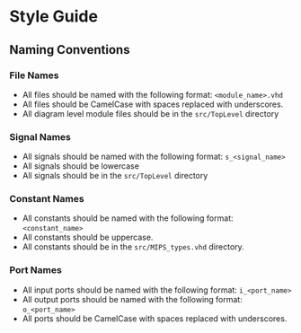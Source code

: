 # Style Guide

## Naming Conventions

### File Names

- All files should be named with the following format: `<module_name>.vhd`
- All files should be CamelCase with spaces replaced with underscores.
- All diagram level module files should be in the `src/TopLevel` directory

### Signal Names

- All signals should be named with the following format: `s_<signal_name>`
- All signals should be lowercase
- All signals should be in the `src/TopLevel` directory

### Constant Names

- All constants should be named with the following format: `<constant_name>`
- All constants should be uppercase.
- All constants should be in the `src/MIPS_types.vhd` directory.

### Port Names

- All input ports should be named with the following format: `i_<port_name>`
- All output ports should be named with the following format: `o_<port_name>`
- All ports should be CamelCase with spaces replaced with underscores.
